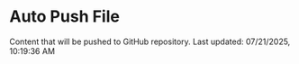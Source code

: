 # Auto Push File

Content that will be pushed to GitHub repository.
Last updated: 07/21/2025, 10:19:36 AM